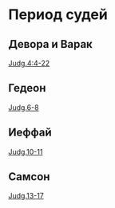 # Период судей

## Девора и Варак
[Judg.4:4-22](https://azbyka.ru/biblia/?Judg.4:4-22)

## Гедеон
[Judg.6-8](https://azbyka.ru/biblia/?Judg.6-8)

## Иеффай
[Judg.10-11](https://azbyka.ru/biblia/?Judg.10-11)

## Самсон
[Judg.13-17](https://azbyka.ru/biblia/?Judg.13-17)


